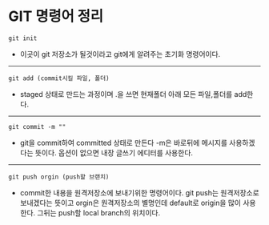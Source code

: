 # GIT 명령어 정리

```git
git init
```
- 이곳이 git 저장소가 될것이라고 git에게 알려주는 초기화 명령어이다.

------

```git
git add (commit시킬 파일, 폴더)
```
- staged 상태로 만드는 과정이며 .을 쓰면 현재폴더 아래 모든 파일,폴더를 add한다.

------

```git
git commit -m ""
```
- git을 commit하여 committed 상태로 만든다 -m은 바로뒤에 메시지를 사용하겠다는 뜻이다. 옵션이 없으면 내장 글쓰기 에디터를 사용한다.

------

```git
git push orgin (push할 브랜치)
```
- commit한 내용을 원격저장소에 보내기위한 명령어이다. git push는 원격저장소로 보내겠다는 뜻이고 orgin은 원격저장소의 별명인데 default로 origin을 많이 사용한다.
그뒤는 push할 local branch의 위치이다.